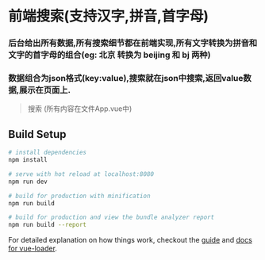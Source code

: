 # 前端搜索(支持汉字,拼音,首字母)
### 后台给出所有数据,所有搜索细节都在前端实现,所有文字转换为拼音和文字的首字母的组合(eg: 北京 转换为 beijing 和 bj 两种)
### 数据组合为json格式(key:value),搜索就在json中搜索,返回value数据,展示在页面上.
> 搜索 (所有内容在文件App.vue中)

## Build Setup

``` bash
# install dependencies
npm install

# serve with hot reload at localhost:8080
npm run dev

# build for production with minification
npm run build

# build for production and view the bundle analyzer report
npm run build --report
```

For detailed explanation on how things work, checkout the [guide](http://vuejs-templates.github.io/webpack/) and [docs for vue-loader](http://vuejs.github.io/vue-loader).
